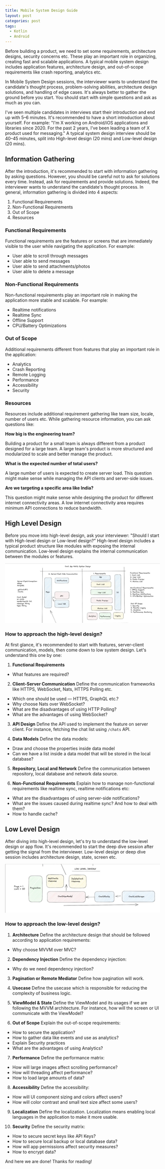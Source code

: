 ```yaml
---
title: Mobile System Design Guide
layout: post
categories: post
tags:
  - Kotlin
  - Android
---
```


Before building a product, we need to set some requirements, architecture designs, security concerns etc. These play an important role in organizing, creating fast and scalable applications. A typical mobile system design includes application features, architecture design, and out-of-scope requirements like crash reporting, analytics etc.

In Mobile System Design sessions, the interviewer wants to understand the candidate's thought process, problem-solving abilities, architecture design solutions, and handling of edge cases. It's always better to gather the ground before you start. You should start with simple questions and ask as much as you can.

I've seen multiple candidates in interviews start their introduction and end up with 5–6 minutes. It's recommended to have a short introduction about yourself. For example: "I'm X working on Android/iOS applications and libraries since 2020. For the past 2 years, I've been leading a team of X product used for messaging." A typical system design interview should be 40–45 minutes, split into High-level design (20 mins) and Low-level design (20 mins).

## Information Gathering

After the introduction, it's recommended to start with information gathering by asking questions. However, you should be careful not to ask for solutions every time. Instead, ask for requirements and provide solutions. Indeed, the interviewer wants to understand the candidate's thought process. In general, information gathering is divided into 4 aspects:

1. Functional Requirements
2. Non-Functional Requirements
3. Out of Scope
4. Resources

### Functional Requirements

Functional requirements are the features or screens that are immediately visible to the user while navigating the application. For example:

- User able to scroll through messages
- User able to send messages
- User able to send attachments/photos
- User able to delete a message

### Non-Functional Requirements

Non-functional requirements play an important role in making the application more stable and scalable. For example:

- Realtime notifications
- Realtime Sync
- Offline Support
- CPU/Battery Optimizations

### Out of Scope

Additional requirements different from features that play an important role in the application:

- Analytics
- Crash Reporting
- Remote Logging
- Performance
- Accessibility
- Security

### Resources

Resources include additional requirement gathering like team size, locale, number of users etc. While gathering resource information, you can ask questions like:

**How big is the engineering team?**

Building a product for a small team is always different from a product designed for a large team. A large team's product is more structured and modularized to scale and better manage the product.

**What is the expected number of total users?**

A large number of users is expected to create server load. This question might make sense while managing the API clients and server-side issues.

**Are we targeting a specific area like India?**

This question might make sense while designing the product for different internet connectivity areas. A low internet connectivity area requires minimum API connections to reduce bandwidth.

## High Level Design

Before you move into high-level design, ask your interviewer: "Should I start with High-level design or Low-level design?" High-level design includes a typical product structure like modules with exposing the internal communication. Low-level design explains the internal communication between the modules or features.

![System Design Overview](/static/post-image/system-design-img1.png)

### How to approach the high-level design?

At first glance, it's recommended to start with features, server-client communication, models, then come down to low system design. Let's understand this one by one:

1. **Functional Requirements**
- What features are required?

2. **Client-Server Communication**
Define the communication frameworks like HTTPS, WebSocket, Nats, HTTPS Polling etc.
- Which one should be used — HTTPS, GraphQL etc.?
- Why choose Nats over WebSocket?
- What are the disadvantages of using HTTP Polling?
- What are the advantages of using WebSocket?

3. **API Design**
Define the API used to implement the feature on server client. For instance, fetching the chat list using `/chats` API.

4. **Data Models**
Define the data models:
- Draw and choose the properties inside data model
- Can we have a list inside a data model that will be stored in the local database?

5. **Repository, Local and Network**
Define the communication between repository, local database and network data source.

6. **Non-Functional Requirements**
Explain how to manage non-functional requirements like realtime sync, realtime notifications etc:
- What are the disadvantages of using server-side notifications?
- What are the issues caused during realtime sync? And how to deal with them?
- How to handle cache?

## Low Level Design

After diving into high-level design, let's try to understand the low-level design or app flow. It's recommended to start the deep dive session after getting the signal from the interviewer. Low-level design or deep dive session includes architecture design, state, screen etc.

![System Design Overview](/static/post-image/system-design-img2.png)

### How to approach the low-level design?

1. **Architecture**
Define the architecture design that should be followed according to application requirements:
- Why choose MVVM over MVC?

2. **Dependency Injection**
Define the dependency injection:
- Why do we need dependency injection?

3. **Pagination or Remote Mediator**
Define how pagination will work.

4. **Usecase**
Define the usecase which is responsible for reducing the complexity of business logic.

5. **ViewModel & State**
Define the ViewModel and its usages if we are following the MVVM architecture. For instance, how will the screen or UI communicate with the ViewModel?

6. **Out of Scope**
Explain the out-of-scope requirements:
- How to secure the application?
- How to gather data like events and use as analytics?
- Explain Security practices
- What are the advantages of using Analytics?

7. **Performance**
Define the performance matrix:
- How will large images affect scrolling performance?
- How will threading affect performance?
- How to load large amounts of data?

8. **Accessibility**
Define the accessibility:
- How will UI component sizing and colors affect users?
- How will color contrast and small text size affect some users?

9. **Localization**
Define the localization. Localization means enabling local languages in the application to make it more usable.

10. **Security**
Define the security matrix:
- How to secure secret keys like API Keys?
- How to secure local backup or local database data?
- How will app permissions affect security measures?
- How to encrypt data?

And here we are done! Thanks for reading!
